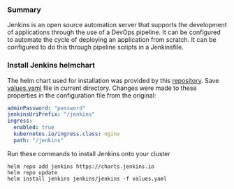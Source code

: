### Summary
Jenkins is an open source automation server that supports the development of applications through the use of a DevOps pipeline. 
It can be configured to automate the cycle of deploying an application from scratch. 
It can be configured to do this through pipeline scripts in a Jenkinsfile.

### Install Jenkins helmchart
The helm chart used for installation was provided by this [repository](https://github.com/jenkinsci/helm-charts).
Save [values.yaml](https://github.com/rss-sre-1/Rss-Quick-Start/blob/main/Manifests/Jenkins/values.yaml) file in current directory.
Changes were made to these properties in the configuration file from the original:
```yaml
adminPassword: "password"
jenkinsUriPrefix: "/jenkins"
ingress:
  enabled: true
  kubernetes.io/ingress.class: nginx
  path: "/jenkins"
```
Run these commands to install Jenkins onto your cluster
```
helm repo add jenkins https://charts.jenkins.io
helm repo update
helm install jenkins jenkins/jenkins -f values.yaml
```
